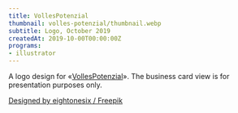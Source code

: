 ```yaml
---
title: VollesPotenzial
thumbnail: volles-potenzial/thumbnail.webp
subtitle: Logo, October 2019
createdAt: 2019-10-00T00:00:00Z
programs:
- illustrator
---
```


A logo design for «[VollesPotenzial](https://www.vollespotenzial.at/)».
The business card view is for presentation purposes only.

<asset-image src="volles-potenzial/mockup.webp" alt="Visitenkarten-Ansicht"></asset-image>
[Designed by eightonesix / Freepik](http://www.freepik.com)
<p></p>
